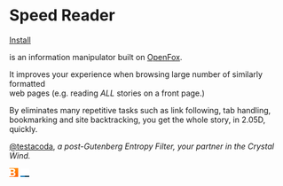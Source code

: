 Speed Reader
============

[Install](http://testacoda.xfos.net:5252/sa/)

is an information manipulator built on [OpenFox](https://github.com/xfosdev/OpenFox).  

It improves your experience when browsing large number of similarly formatted  
web pages (e.g. reading *ALL* stories on a front page.)  

By eliminates many repetitive tasks such as link following, tab handling,  
bookmarking and site backtracking, you get the whole story, in 2.05D, quickly.   


[@testacoda](https://twitter.com/testacoda "@testacoda"),
   *a post-Gutenberg Entropy Filter, your partner in the Crystal Wind.*   
       
       
       
      

[![bloomberg](sites/bloomberg.png)](http://www.bloomberg.com/news/economy/)
[![underscorejs](sites/underscorejs.png)](http://underscorejs.org/)
<!---
[![gothamist](sites/gothamist.png)](http://gothamist.com/)
[![cnbc](sites/cnbc.png)](http://www.cnbc.com/)
[![engadget](sites/engadget.png)](http://www.engadget.com/)
[![slashdot](sites/slashdot.png)](http://slashdot.org/)
[![hacker news](sites/hackernews.png)](https://news.ycombinator.com/)
[![thestarmy](sites/thestarmy.png)](http://thestar.com.my/news/nation/)
[![cnn](sites/cnn.png)](http://edition.cnn.com/)
[![mykini](sites/mykini.png)](http://www.malaysiakini.com/browse/c/en/news)
--->
